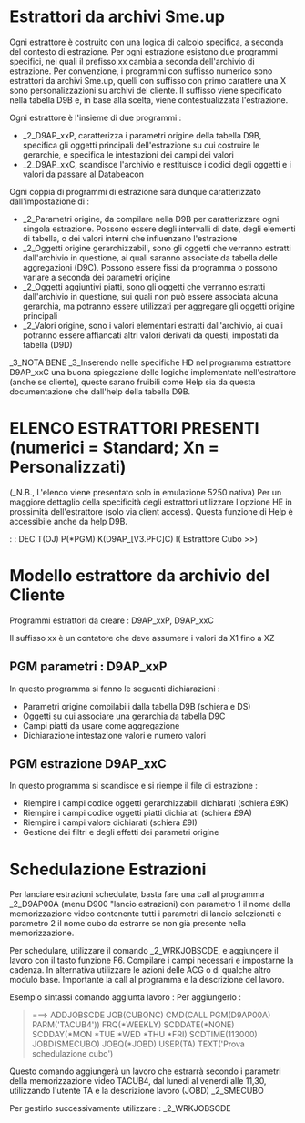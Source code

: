 # Estrattori da archivi Sme.up
Ogni estrattore è costruito con una logica di calcolo specifica, a seconda del contesto di estrazione.
Per ogni estrazione esistono due programmi specifici, nei quali il prefisso xx cambia a seconda dell'archivio di estrazione.
Per convenzione, i programmi con suffisso numerico sono estrattori da archivi Sme.up, quelli con suffisso con primo carattere una X sono personalizzazioni su archivi del cliente. Il suffisso viene specificato nella tabella D9B e, in base alla scelta, viene contestualizzata l'estrazione.

Ogni estrattore è l'insieme di due programmi : 
 * _2_D9AP_xxP,   caratterizza i parametri origine della tabella D9B, specifica gli oggetti principali dell'estrazione su cui costruire le gerarchie, e specifica le intestazioni dei campi dei valori
 * _2_D9AP_xxC,   scandisce l'archivio e restituisce i codici degli oggetti e i valori da passare al Databeacon

Ogni coppia di programmi di estrazione sarà dunque caratterizzato dall'impostazione di : 
 * _2_Parametri origine,  da compilare nella D9B per caratterizzare ogni singola estrazione. Possono essere degli intervalli di date, degli elementi di tabella, o dei valori interni che influenzano l'estrazione
 * _2_Oggetti origine gerarchizzabili,  sono gli oggetti che verranno estratti dall'archivio in questione, ai quali saranno associate da tabella delle aggregazioni (D9C). Possono essere fissi da programma o possono variare a seconda dei parametri origine
 * _2_Oggetti aggiuntivi piatti,  sono gli oggetti che verranno estratti dall'archivio in questione, sui quali non può essere associata alcuna gerarchia, ma potranno essere utilizzati per aggregare gli oggetti origine principali
 * _2_Valori origine,  sono i valori elementari estratti dall'archivio, ai quali potranno essere affiancati altri valori derivati da questi, impostati da tabella (D9D)

_3_NOTA BENE
_3_Inserendo nelle specifiche HD nel programma estrattore D9AP_xxC una buona spiegazione delle logiche implementate nell'estrattore (anche se cliente), queste sarano fruibili come Help sia da questa documentazione che dall'help della tabella D9B.

# ELENCO ESTRATTORI PRESENTI (numerici = Standard; Xn = Personalizzati)
(_N.B., L'elenco viene presentato solo in emulazione 5250 nativa)
 Per un maggiore dettaglio della specificità degli estrattori utilizzare l'opzione HE in prossimità dell'estrattore (solo via client access). Questa funzione di Help è accessibile anche da help D9B.

 :  : DEC T(OJ) P(*PGM) K(D9AP_[V3.PFC]C) I( Estrattore Cubo >>)

# Modello estrattore da archivio del Cliente
Programmi estrattori da creare :  D9AP_xxP, D9AP_xxC

Il suffisso xx è un contatore che deve assumere i valori da X1 fino a XZ

## PGM parametri :  D9AP_xxP
In questo programma si fanno le seguenti dichiarazioni : 
 * Parametri origine compilabili dalla tabella D9B (schiera e DS)
 * Oggetti su cui associare una gerarchia da tabella D9C
 * Campi piatti da usare come aggregazione
 * Dichiarazione intestazione valori e numero valori

## PGM estrazione D9AP_xxC
In questo programma si scandisce e si riempe il file di estrazione : 
 * Riempire i campi codice oggetti gerarchizzabili dichiarati (schiera £9K)
 * Riempire i campi codice oggetti piatti dichiarati (schiera £9A)
 * Riempire i campi valore dichiarati (schiera £9I)
 * Gestione dei filtri e degli effetti dei parametri origine

# Schedulazione Estrazioni
Per lanciare estrazioni schedulate, basta fare una call al programma _2_D9AP00A (menu D900 "lancio estrazioni) con parametro 1 il nome della memorizzazione video contenente tutti i parametri di lancio selezionati e parametro 2 il nome cubo da estrarre se non già presente nella memorizzazione.

Per schedulare, utilizzare il comando _2_WRKJOBSCDE, e aggiungere il lavoro con il tasto funzione F6.
Compilare i campi necessari e impostarne la cadenza.
In alternativa utilizzare le azioni delle ACG o di qualche altro modulo base.
Importante la call al programma e la descrizione del lavoro.

Esempio sintassi comando aggiunta lavoro : 
Per aggiungerlo : 
>===> ADDJOBSCDE JOB(CUBONC) CMD(CALL PGM(D9AP00A) PARM('TACUB4')) FRQ(*WEEKLY) SCDDATE(*NONE) SCDDAY(*MON *TUE *WED *THU *FRI) SCDTIME(113000) JOBD(SMECUBO) JOBQ(*JOBD) USER(TA) TEXT('Prova schedulazione cubo')


Questo comando aggiungerà un lavoro che estrarrà secondo i parametri della memorizzazione video TACUB4, dal lunedi al venerdi alle 11,30, utilizzando l'utente TA e la descrizione lavoro (JOBD)
 _2_SMECUBO

Per gestirlo successivamente utilizzare : 
_2_WRKJOBSCDE
